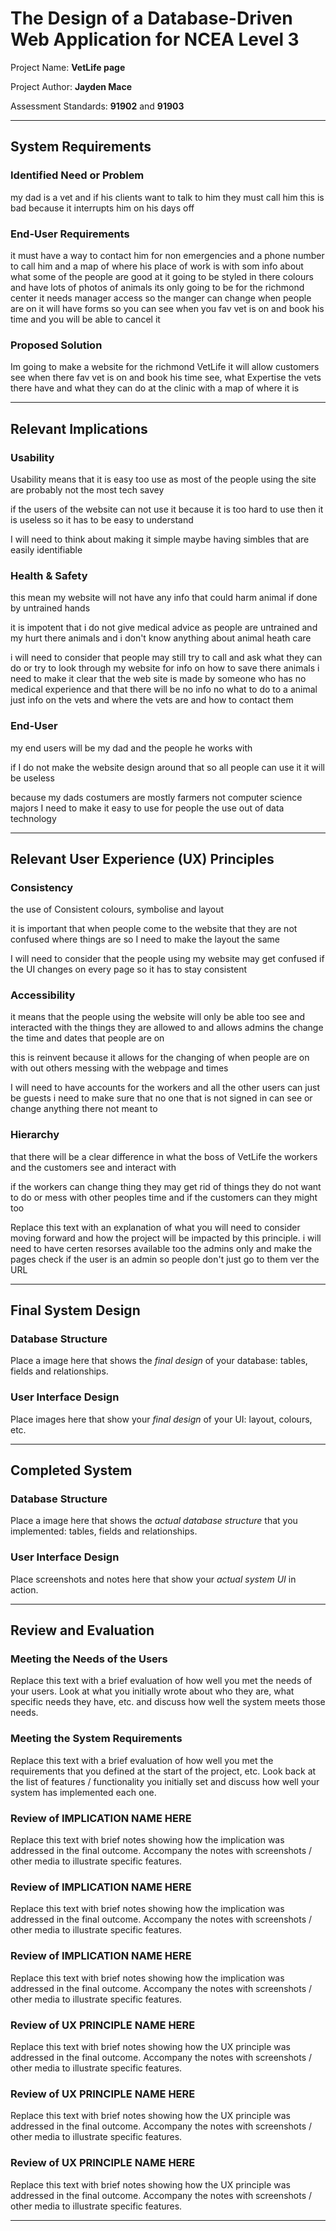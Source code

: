 # The Design of a Database-Driven Web Application for NCEA Level 3

Project Name: **VetLife page** 

Project Author: **Jayden Mace**

Assessment Standards: **91902** and **91903**


-------------------------------------------------

## System Requirements

### Identified Need or Problem

my dad is a vet and if his clients want to talk to him they must call him this is bad because it interrupts him on his days off

### End-User Requirements

it must have a way to contact him for non emergencies and a phone number to call him and a map of where his place of work is with som info about what some of the people are good at it going to be styled in there colours and have lots of photos of animals its only going to be for the richmond center it needs manager access so the manger can change when people are on it will have forms so you can see when you fav vet is on and book his time and you will be able to cancel it  

### Proposed Solution

Im going to make a website for the richmond VetLife it will allow customers see when there fav vet is on and book his time see, what Expertise the vets there have and what they can do at the clinic with a map of where it is   


-------------------------------------------------

## Relevant Implications

### Usability

Usability means that it is easy too use as most of the people using the site are probably not the most tech savey 

if the users of the website can not use it because it is too hard to use then it is useless so it has to be easy to understand 

I will need to think about making it simple maybe having simbles that are easily identifiable  

### Health & Safety

this mean my website will not have any info that could harm animal if done by untrained hands

it is impotent that i do not give medical advice as people are untrained and my hurt there animals and i don't know anything about animal heath care 

i will need to consider that people may still try to call and ask what they can do or try to look through my website for info on how to save there animals i need to make it clear that the web site is made by someone who has no medical experience and that there will be no info no what to do to a animal just info on the vets and where the vets are and how to contact them  

### End-User

my end users will be my dad and the people he works with  

if I do not make the website design around that so all people can use it it will be useless 

because my dads costumers are mostly farmers not computer science majors I need to make it easy to use for people the use out of data technology   

-------------------------------------------------

## Relevant User Experience (UX) Principles

### Consistency

the use of Consistent colours, symbolise and layout   

it is important that when people come to the website that they are not confused where things are so I need to make the layout the same   

I will need to consider that the people using my website may get confused if the UI changes on every page so it has to stay consistent 

### Accessibility

it means that the people using the website will only be able too see and interacted with the things they are allowed to and allows admins the change the time and dates that people are on   

this is reinvent because it allows for the changing of when people are on with out others messing with the webpage and times

I will need to have accounts for the workers and all the other users can just be guests i need to make sure that no one that is not signed in can see or change anything there not meant to  

### Hierarchy

that there will be a clear difference in what the boss of VetLife the workers and the customers see and interact with 

if the workers can change thing they may get rid of things they do not want to do or mess with other peoples time and if the customers can they might too 

Replace this text with an explanation of what you will need to consider moving forward and how the project will be impacted by this principle.
i will need to have certen resorses available too the admins only and make the pages check if the user is an admin so people don't just go to them ver the URL    


-------------------------------------------------
## Final System Design

### Database Structure

Place a image here that shows the *final design* of your database: tables, fields and relationships.

### User Interface Design

Place images here that show your *final design* of your UI: layout, colours, etc.


-------------------------------------------------

## Completed System

### Database Structure

Place a image here that shows the *actual database structure* that you implemented: tables, fields and relationships.

### User Interface Design

Place screenshots and notes here that show your *actual system UI* in action.


-------------------------------------------------

## Review and Evaluation

### Meeting the Needs of the Users

Replace this text with a brief evaluation of how well you met the needs of your users. Look at what you initially wrote about who they are, what specific needs they have, etc. and discuss how well the system meets those needs.

### Meeting the System Requirements

Replace this text with a brief evaluation of how well you met the requirements that you defined at the start of the project, etc. Look back at the list of features / functionality you initially set and discuss how well your system has implemented each one.

### Review of IMPLICATION NAME HERE

Replace this text with brief notes showing how the implication was addressed in the final outcome. Accompany the notes with screenshots / other media to illustrate specific features.

### Review of IMPLICATION NAME HERE

Replace this text with brief notes showing how the implication was addressed in the final outcome. Accompany the notes with screenshots / other media to illustrate specific features.

### Review of IMPLICATION NAME HERE

Replace this text with brief notes showing how the implication was addressed in the final outcome. Accompany the notes with screenshots / other media to illustrate specific features.

### Review of UX PRINCIPLE NAME HERE

Replace this text with brief notes showing how the UX principle was addressed in the final outcome. Accompany the notes with screenshots / other media to illustrate specific features.

### Review of UX PRINCIPLE NAME HERE

Replace this text with brief notes showing how the UX principle was addressed in the final outcome. Accompany the notes with screenshots / other media to illustrate specific features.

### Review of UX PRINCIPLE NAME HERE

Replace this text with brief notes showing how the UX principle was addressed in the final outcome. Accompany the notes with screenshots / other media to illustrate specific features.


-------------------------------------------------